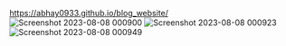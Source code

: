 https://abhay0933.github.io/blog_website/
![Screenshot 2023-08-08 000900](https://github.com/abhay0933/blog_website/assets/127731916/31397ffa-e72a-42f5-9983-b6c4566e955c)
![Screenshot 2023-08-08 000923](https://github.com/abhay0933/blog_website/assets/127731916/4d8b2c84-15bc-42cf-81d7-9eca07b1b19c)
![Screenshot 2023-08-08 000949](https://github.com/abhay0933/blog_website/assets/127731916/abddba34-84c8-4573-9ba8-5c9c8a6205a7)


